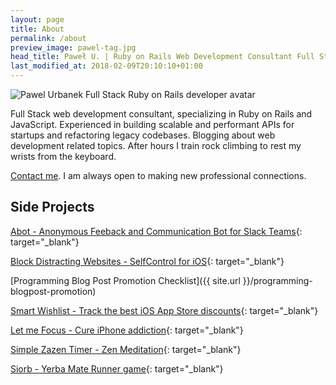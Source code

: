 ```yaml
---
layout: page
title: About
permalink: /about
preview_image: pawel-tag.jpg
head_title: Paweł U. | Ruby on Rails Web Development Consultant Full Stack Blog - About
last_modified_at: 2018-02-09T20:10:10+01:00
---
```


  <img alt="Pawel Urbanek Full Stack Ruby on Rails developer avatar" src="{{ site.url }}{{ assets['pawel.jpg'].digest_path }}" srcset="{{ site.url }}{{ assets['pawel.jpg'].digest_path }} 1x, {{ site.url }}{{ assets['pawel@2x.jpg'].digest_path }} 2x" class='about-photo'>

  Full Stack web development consultant, specializing in Ruby on Rails and JavaScript. Experienced in building scalable and performant APIs for startups and refactoring legacy codebases. Blogging about web development related topics. After hours I train rock climbing to rest my wrists from the keyboard.

  <p><a class='link' href="/contact">Contact me</a>. I am always open to making new professional connections.</p>

## Side Projects

  [Abot - Anonymous Feeback and Communication Bot for Slack Teams](https://abot.apki.io){: target="_blank"}

  [Block Distracting Websites - SelfControl for iOS](https://selfcontrol.apki.io){: target="_blank"}

  [Programming Blog Post Promotion Checklist]({{ site.url }}/programming-blogpost-promotion)

  [Smart Wishlist - Track the best iOS App Store discounts](https://wishlist.apki.io){: target="_blank"}

  [Let me Focus - Cure iPhone addiction](https://focus.apki.io){: target="_blank"}

  [Simple Zazen Timer - Zen Meditation](https://zazen.apki.io){: target="_blank"}

  [Siorb - Yerba Mate Runner game](http://siorb.dobreziele.pl){: target="_blank"}
